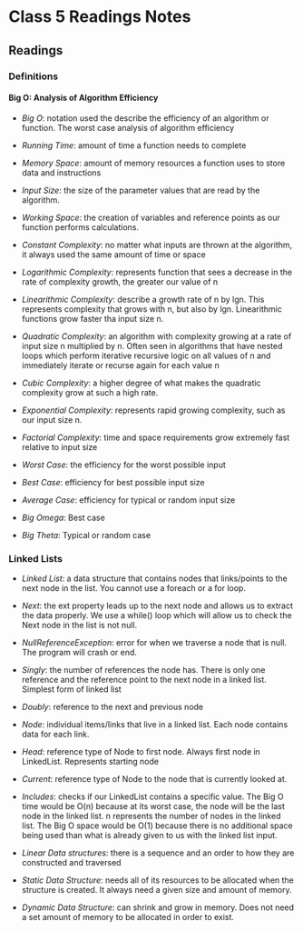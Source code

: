 # Class 5 Readings Notes

## Readings

### Definitions

#### Big O: Analysis of Algorithm Efficiency

- *Big O*: notation used the describe the efficiency of an algorithm or function. The worst case analysis of algorithm efficiency

- *Running Time*: amount of time a function needs to complete

- *Memory Space*: amount of memory resources a function uses to store data and instructions

- *Input Size*: the size of the parameter values that are read by the algorithm.

- *Working Space*: the creation of variables and reference points as our function performs calculations.

- *Constant Complexity*: no matter what inputs are thrown at the algorithm, it always used the same amount of time or space

- *Logarithmic Complexity*: represents function that sees a decrease in the rate of complexity growth, the greater our value of n

- *Linearithmic Complexity*: describe a growth rate of n by lgn. This represents complexity that grows with n, but also by lgn. Linearithmic functions grow faster tha input size n.

- *Quadratic Complexity*: an algorithm with complexity growing at a rate of input size n multiplied by n. Often seen in algorithms that have nested loops which perform iterative recursive logic on all values of n and immediately iterate or recurse again for each value n

- *Cubic Complexity*: a higher degree of what makes the quadratic complexity grow at such a high rate.

- *Exponential Complexity*: represents rapid growing complexity, such as our input size n.

- *Factorial Complexity*: time and space requirements grow extremely fast relative to input size

- *Worst Case*: the efficiency for the worst possible input

- *Best Case*: efficiency for best possible input size

- *Average Case*: efficiency for typical or random input size

- *Big Omega*: Best case

- *Big Theta*: Typical or random case

### Linked Lists

- *Linked List*: a data structure that contains nodes that links/points to the next node in the list. You cannot use a foreach or a for loop. 

- *Next*: the ext property leads up to the next node and allows us to extract the data properly. We use a while() loop which will allow us to check the Next node in the list is not null.

- *NullReferenceException*: error for when we traverse a node that is null. The program will crash or end.

- *Singly*: the number of references the node has. There is only one reference and the reference point to the next node in a linked list. Simplest form of linked list

- *Doubly*: reference to the next and previous node

- *Node*: individual items/links that live in a linked list. Each node contains data for each link.

- *Head*: reference type of Node to first node. Always first node in LinkedList. Represents starting node

- *Current*: reference type of Node to the node that is currently looked at.

- *Includes*: checks if our LinkedList contains a specific value. The Big O time would be O(n) because at its worst case, the node will be the last node in the linked list. n represents the number of nodes in the linked list. The Big O space would be O(1) because there is no additional space being used than what is already given to us with the linked list input.

- *Linear Data structures*: there is a sequence and an order to how they are constructed and traversed

- *Static Data Structure*: needs all of its resources to be allocated when the structure is created. It always need a given size and amount of memory.

- *Dynamic Data Structure*: can shrink and grow in memory. Does not need a set amount of memory to be allocated in order to exist.

